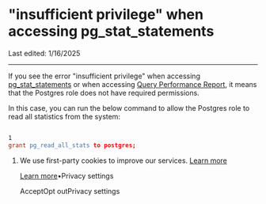 # "insufficient privilege" when accessing pg\_stat\_statements

Last edited: 1/16/2025

* * *

If you see the error "insufficient privilege" when accessing [pg\_stat\_statements](https://supabase.com/docs/guides/platform/performance#postgres-cumulative-statistics-system) or when accessing [Query Performance Report](https://supabase.com/dashboard/project/_/reports/query-performance), it means that the Postgres role does not have required permissions.

In this case, you can run the below command to allow the Postgres role to read all statistics from the system:

```flex

1
grant pg_read_all_stats to postgres;
```

1. We use first-party cookies to improve our services. [Learn more](https://supabase.com/privacy#8-cookies-and-similar-technologies-used-on-our-european-services)



   [Learn more](https://supabase.com/privacy#8-cookies-and-similar-technologies-used-on-our-european-services)•Privacy settings





   AcceptOpt outPrivacy settings